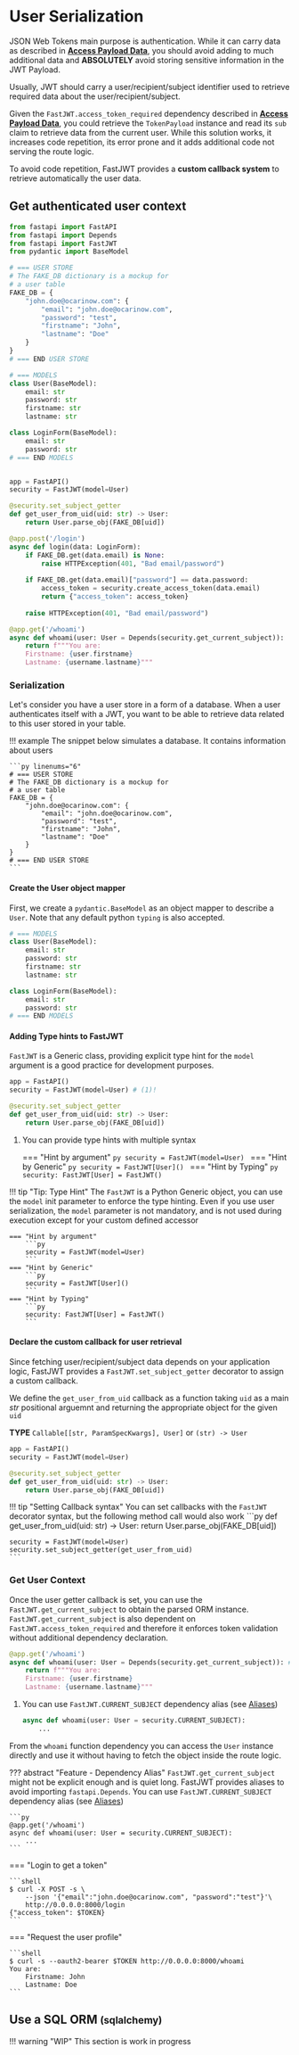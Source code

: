 # User Serialization

JSON Web Tokens main purpose is authentication. While it can carry data as described in [**Access Payload Data**](./../get-started/payload_data.md), you should avoid adding to much additional data and **ABSOLUTELY** avoid storing sensitive information in the JWT Payload.

Usually, JWT should carry a user/recipient/subject identifier used to retrieve required data about the user/recipient/subject.

Given the `FastJWT.access_token_required` dependency described in [**Access Payload Data**](./../get-started/payload_data.md), you could retrieve the `TokenPayload` instance and read its `sub` claim to retrieve data from the current user. While this solution works, it increases code repetition, its error prone and it adds additional code not serving the route logic.

To avoid code repetition, FastJWT provides a **custom callback system** to retrieve automatically the user data.

## Get authenticated user context

```py linenums="1"
from fastapi import FastAPI
from fastapi import Depends
from fastapi import FastJWT
from pydantic import BaseModel

# === USER STORE
# The FAKE_DB dictionary is a mockup for
# a user table
FAKE_DB = {
    "john.doe@ocarinow.com": {
        "email": "john.doe@ocarinow.com",
        "password": "test",
        "firstname": "John",
        "lastname": "Doe"
    }
}
# === END USER STORE

# === MODELS
class User(BaseModel):
    email: str
    password: str
    firstname: str
    lastname: str

class LoginForm(BaseModel):
    email: str
    password: str
# === END MODELS


app = FastAPI()
security = FastJWT(model=User)

@security.set_subject_getter
def get_user_from_uid(uid: str) -> User:
    return User.parse_obj(FAKE_DB[uid])

@app.post('/login')
async def login(data: LoginForm):
    if FAKE_DB.get(data.email) is None:
        raise HTTPException(401, "Bad email/password")
    
    if FAKE_DB.get(data.email)["password"] == data.password:
        access_token = security.create_access_token(data.email)
        return {"access_token": access_token}
    
    raise HTTPException(401, "Bad email/password")

@app.get('/whoami')
async def whoami(user: User = Depends(security.get_current_subject)):
    return f"""You are:
    Firstname: {user.firstname}
    Lastname: {username.lastname}"""
```

### Serialization

Let's consider you have a user store in a form of a database. When a user authenticates itself with a JWT,
you want to be able to retrieve data related to this user stored in your table.

!!! example
    The snippet below simulates a database. It contains information about users

    ```py linenums="6"
    # === USER STORE
    # The FAKE_DB dictionary is a mockup for
    # a user table
    FAKE_DB = {
        "john.doe@ocarinow.com": {
            "email": "john.doe@ocarinow.com",
            "password": "test",
            "firstname": "John",
            "lastname": "Doe"
        }
    }
    # === END USER STORE
    ```

#### Create the User object mapper

First, we create a `pydantic.BaseModel` as an object mapper to describe a `User`. Note that any default python `typing` is also accepted.

```py linenums="19" hl_lines="2-6"
# === MODELS
class User(BaseModel):
    email: str
    password: str
    firstname: str
    lastname: str

class LoginForm(BaseModel):
    email: str
    password: str
# === END MODELS
```

#### Adding Type hints to FastJWT

`FastJWT` is a Generic class, providing explicit type hint for the `model` argument is a good practice for development purposes.

```py linenums="32" hl_lines="2"
app = FastAPI()
security = FastJWT(model=User) # (1)!

@security.set_subject_getter
def get_user_from_uid(uid: str) -> User:
    return User.parse_obj(FAKE_DB[uid])
```

1. You can provide type hints with multiple syntax

    === "Hint by argument"
        ```py
        security = FastJWT(model=User)
        ```
    === "Hint by Generic"
        ```py
        security = FastJWT[User]()
        ```
    === "Hint by Typing"
        ```py
        security: FastJWT[User] = FastJWT()
        ```

!!! tip "Tip: Type Hint"
    The `FastJWT` is a Python Generic object, you can use the `model` init parameter to enforce the type hinting.
    Even if you use user serialization, the `model` parameter is not mandatory, and is not used during execution except for your custom defined accessor

    === "Hint by argument"
        ```py
        security = FastJWT(model=User)
        ```
    === "Hint by Generic"
        ```py
        security = FastJWT[User]()
        ```
    === "Hint by Typing"
        ```py
        security: FastJWT[User] = FastJWT()
        ```

#### Declare the custom callback for user retrieval

Since fetching user/recipient/subject data depends on your application logic, FastJWT provides a `FastJWT.set_subject_getter` decorator to assign a custom callback.

We define the `get_user_from_uid` callback as a function taking `uid` as a main *str* positional arguemnt and returning the appropriate object for the given `uid`

**TYPE** `Callable[[str, ParamSpecKwargs], User]` or `(str) -> User`

```py linenums="32" hl_lines="4-6"
app = FastAPI()
security = FastJWT(model=User)

@security.set_subject_getter
def get_user_from_uid(uid: str) -> User:
    return User.parse_obj(FAKE_DB[uid])
```

!!! tip "Setting Callback syntax"
    You can set callbacks with the `FastJWT` decorator syntax, but the following method call would also work
    ```py
    def get_user_from_uid(uid: str) -> User:
        return User.parse_obj(FAKE_DB[uid])

    security = FastJWT(model=User)
    security.set_subject_getter(get_user_from_uid)
    ```

### Get User Context

Once the user getter callback is set, you can use the `FastJWT.get_current_subject` to obtain the parsed ORM instance. `FastJWT.get_current_subject` is also dependent on `FastJWT.access_token_required` and therefore it enforces token validation without additional dependency declaration.

```py linenums="50" hl_lines="2"
@app.get('/whoami')
async def whoami(user: User = Depends(security.get_current_subject)): # (1)!
    return f"""You are:
    Firstname: {user.firstname}
    Lastname: {username.lastname}"""
```

1. You can use `FastJWT.CURRENT_SUBJECT` dependency alias (see [Aliases](../dependencies/aliases.md))

    ```py
    async def whoami(user: User = security.CURRENT_SUBJECT):
        ...
    ```

From the `whoami` function dependency you can access the `User` instance directly and use it without having to fetch the object inside the route logic.

??? abstract "Feature - Dependency Alias"
    `FastJWT.get_current_subject` might not be explicit enough and is quiet long. FastJWT provides aliases to avoid importing `fastapi.Depends`.
    You can use `FastJWT.CURRENT_SUBJECT` dependency alias (see [Aliases](../dependencies/aliases.md))

    ```py
    @app.get('/whoami')
    async def whoami(user: User = security.CURRENT_SUBJECT):
        ...
    ```    

=== "Login to get a token"

    ```shell
    $ curl -X POST -s \
        --json '{"email":"john.doe@ocarinow.com", "password":"test"}'\
        http://0.0.0.0:8000/login
    {"access_token": $TOKEN}
    ```
=== "Request the user profile"

    ```shell
    $ curl -s --oauth2-bearer $TOKEN http://0.0.0.0:8000/whoami
    You are:
        Firstname: John
        Lastname: Doe
    ```

## Use a SQL ORM <small>(sqlalchemy)</small>

!!! warning "WIP"
    This section is work in progress
